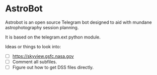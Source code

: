 # AstroBot

Astrobot is an open source Telegram bot designed to aid with mundane astrophotography session planning.

It is based on the telegram.ext python module.

Ideas or things to look into:
- [ ] https://skyview.gsfc.nasa.gov
- [ ] Comment all subfiles.
- [ ] Figure out how to get DSS files directly.
